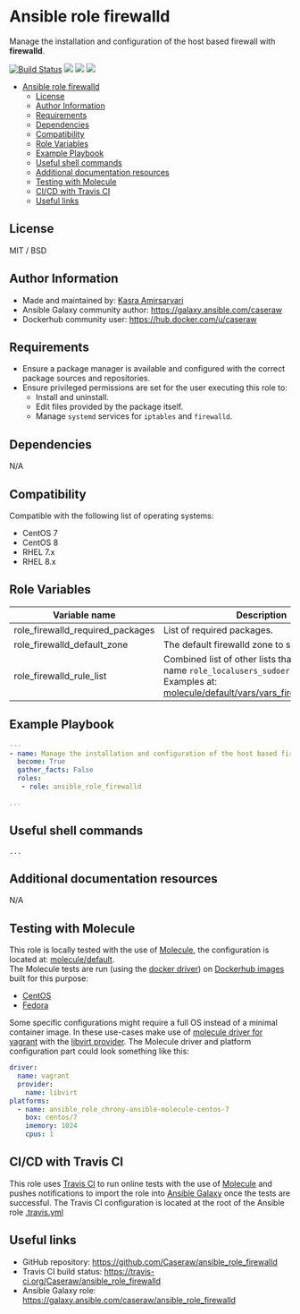 # Ansible role firewalld

Manage the installation and configuration of the host based firewall with **firewalld**.

[![Build Status](https://travis-ci.org/Caseraw/ansible_role_firewalld.svg?branch=master)](https://travis-ci.org/Caseraw/ansible_role_firewalld) [<img src="https://img.shields.io/ansible/role/46685">](https://galaxy.ansible.com/caseraw/ansible_role_firewalld) [<img src="https://img.shields.io/ansible/role/d/46685">](https://galaxy.ansible.com/caseraw/ansible_role_firewalld) [<img src="https://img.shields.io/ansible/quality/46685">](https://galaxy.ansible.com/caseraw/ansible_role_firewalld)

- [Ansible role firewalld](#ansible-role-firewalld)
  - [License](#license)
  - [Author Information](#author-information)
  - [Requirements](#requirements)
  - [Dependencies](#dependencies)
  - [Compatibility](#compatibility)
  - [Role Variables](#role-variables)
  - [Example Playbook](#example-playbook)
  - [Useful shell commands](#useful-shell-commands)
  - [Additional documentation resources](#additional-documentation-resources)
  - [Testing with Molecule](#testing-with-molecule)
  - [CI/CD with Travis CI](#cicd-with-travis-ci)
  - [Useful links](#useful-links)

## License

MIT / BSD

## Author Information

- Made and maintained by: [Kasra Amirsarvari](https://www.linkedin.com/in/caseraw)
- Ansible Galaxy community author: <https://galaxy.ansible.com/caseraw>
- Dockerhub community user: <https://hub.docker.com/u/caseraw>

## Requirements

- Ensure a package manager is available and configured with the correct package sources and repositories.
- Ensure privileged permissions are set for the user executing this role to:
  - Install and uninstall.
  - Edit files provided by the package itself.
  - Manage `systemd` services for `iptables` and `firewalld`.

## Dependencies

N/A

## Compatibility

Compatible with the following list of operating systems:

- CentOS 7
- CentOS 8
- RHEL 7.x
- RHEL 8.x

## Role Variables

| Variable name | Description |
|---------------|-------------|
| role_firewalld_required_packages | List of required packages. |
| role_firewalld_default_zone | The default firewalld zone to set to. |
| role_firewalld_rule_list | Combined list of other lists that start with the name `role_localusers_sudoers_list_`. Examples at: [molecule/default/vars/vars_firewalld_rules.yml](molecule/default/vars/vars_firewalld_rules.yml) |

## Example Playbook

```yaml
---
- name: Manage the installation and configuration of the host based firewall with firewalld
  become: True
  gather_facts: False
  roles:
   - role: ansible_role_firewalld

...
```

## Useful shell commands

```shell
...
```

## Additional documentation resources

N/A

## Testing with Molecule

This role is locally tested with the use of [Molecule](https://molecule.readthedocs.io/en/stable/), the configuration is located at: [molecule/default](molecule/default).  
The Molecule tests are run (using the [docker driver](https://molecule.readthedocs.io/en/stable/configuration.html#docker)) on [Dockerhub images](https://hub.docker.com/u/caseraw) built for this purpose:

- [CentOS](https://hub.docker.com/r/caseraw/ansible-molecule-centos)
- [Fedora](https://hub.docker.com/r/caseraw/ansible-molecule-fedora)

Some specific configurations might require a full OS instead of a minimal container image. In these use-cases make use of [molecule driver for vagrant](https://molecule.readthedocs.io/en/stable/configuration.html#vagrant) with the [libvirt provider](https://molecule.readthedocs.io/en/stable/configuration.html#molecule-vagrant-module). The Molecule driver and platform configuration part could look something like this:

```yaml
driver:
  name: vagrant
  provider:
    name: libvirt
platforms:
  - name: ansible_role_chrony-ansible-molecule-centos-7
    box: centos/7
    imemory: 1024
    cpus: 1
```

## CI/CD with Travis CI

This role uses [Travis CI](https://travis-ci.org/) to run online tests with the use of [Molecule](https://molecule.readthedocs.io/en/stable/) and pushes notifications to import the role into [Ansible Galaxy](https://galaxy.ansible.com/) once the tests are successful. The Travis CI configuration is located at the root of the Ansible role [.travis.yml](.travis.yml)

## Useful links

- GitHub repository: <https://github.com/Caseraw/ansible_role_firewalld>
- Travis CI build status: <https://travis-ci.org/Caseraw/ansible_role_firewalld>
- Ansible Galaxy role: <https://galaxy.ansible.com/caseraw/ansible_role_firewalld>
